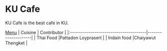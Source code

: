 # KU Cafe

KU Cafe is the best cafe in KU.

[Menu](menu.md)
| Cuisine                               | Contributor        |
|:--------------------------------------|--------------------|
| Thai Food                               |Pattadon Loyprasert                    |
| Indain food                               |Chaiyawut Thengket                    |
